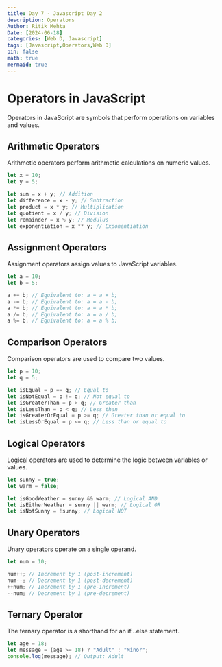 ```yaml
---
title: Day 7 - Javascript Day 2
description: Operators
Author: Ritik Mehta
Date: [2024-06-18]
categories: [Web D, Javascript]
tags: [Javascript,Operators,Web D]
pin: false
math: true
mermaid: true
---
```


# Operators in JavaScript

Operators in JavaScript are symbols that perform operations on variables and values.

## Arithmetic Operators

Arithmetic operators perform arithmetic calculations on numeric values.

```javascript
let x = 10;
let y = 5;

let sum = x + y; // Addition
let difference = x - y; // Subtraction
let product = x * y; // Multiplication
let quotient = x / y; // Division
let remainder = x % y; // Modulus
let exponentiation = x ** y; // Exponentiation
````

## Assignment Operators

Assignment operators assign values to JavaScript variables.

````javascript
let a = 10;
let b = 5;

a += b; // Equivalent to: a = a + b;
a -= b; // Equivalent to: a = a - b;
a *= b; // Equivalent to: a = a * b;
a /= b; // Equivalent to: a = a / b;
a %= b; // Equivalent to: a = a % b;
````
## Comparison Operators

Comparison operators are used to compare two values.

````javascript
let p = 10;
let q = 5;

let isEqual = p == q; // Equal to
let isNotEqual = p != q; // Not equal to
let isGreaterThan = p > q; // Greater than
let isLessThan = p < q; // Less than
let isGreaterOrEqual = p >= q; // Greater than or equal to
let isLessOrEqual = p <= q; // Less than or equal to
````
## Logical Operators

Logical operators are used to determine the logic between variables or values.

````javascript
let sunny = true;
let warm = false;

let isGoodWeather = sunny && warm; // Logical AND
let isEitherWeather = sunny || warm; // Logical OR
let isNotSunny = !sunny; // Logical NOT
````

## Unary Operators

Unary operators operate on a single operand.

````javascript
let num = 10;

num++; // Increment by 1 (post-increment)
num--; // Decrement by 1 (post-decrement)
++num; // Increment by 1 (pre-increment)
--num; // Decrement by 1 (pre-decrement)
````
## Ternary Operator

The ternary operator is a shorthand for an if...else statement.

````javascript
let age = 18;
let message = (age >= 18) ? "Adult" : "Minor";
console.log(message); // Output: Adult
````
